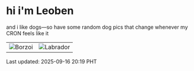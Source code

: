 # hi i'm Leoben

and i like dogs—so have some random dog pics that change whenever my CRON feels like it

|  |  |
|--------|----------|
| ![Borzoi](https://random-dog-vercel.vercel.app/api/random-borzoi?v=1758025186) | ![Labrador](https://random-dog-vercel.vercel.app/api/random-labrador?v=1758025186) |

Last updated: 2025-09-16 20:19 PHT
